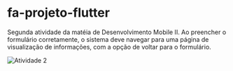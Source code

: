 # fa-projeto-flutter

Segunda atividade da matéia de Desenvolvimento Mobile II.
Ao preencher o formulário corretamente, o sistema deve navegar para uma página de visualização de informações, com a opção de voltar para o formulário.

![Atividade 2](https://github.com/daniellsfilho/fa-projeto-flutter/assets/79336346/e80dcff9-5303-41df-b351-16cee7b4e2c1)
